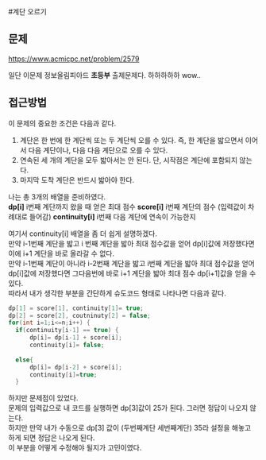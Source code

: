 #계단 오르기
## 문제
https://www.acmicpc.net/problem/2579

일단 이문제 정보올림피아드 __초등부__ 출제문제다. 하하하하하 wow..

## 접근방법
이 문제의 중요한 조건은 다음과 같다. 

1. 계단은 한 번에 한 계단씩 또는 두 계단씩 오를 수 있다. 즉, 한 계단을 밟으면서 이어서 다음 계단이나, 다음 다음 계단으로 오를 수 있다.   
2. 연속된 세 개의 계단을 모두 밟아서는 안 된다. 단, 시작점은 계단에 포함되지 않는다.   
3. 마지막 도착 계단은 반드시 밟아야 한다.  

나는 총 3개의 배열을 준비하였다.   
__dp[i]__ i번째 계단까지 왔을 때 얻은 최대 점수
__score[i]__ i번째 계단의 점수 (입력값이 차례대로 들어감)
__continuity[i]__ i번째 다음 계단에 연속이 가능한지   

여기서 continuity[i] 배열을 좀 더 쉽게 설명하겠다.    
만약 i-1번째 계단을 밟고 i 번째 계단을 밟아 최대 점수값을 얻어 dp[i]값에 저장했다면 이에 i+1 계단을 바로 올라갈 수 없다.   
만약 i-1번째 계단이 아니라 i-2번째 계단을 밟고 i번째 계단을 밟아 최대 점수값을 얻어 dp[i]값에 저장했다면 그다음번에 바로 i+1 계단을 밟아 최대 점수 dp[i+1]값을 얻을 수 있다.   
따라서 내가 생각한 부분을 간단하게 슈도코드 형태로 나타나면 다음과 같다.
  
  ``` java
  dp[1] = score[1], continuity[1]= true;
  dp[2] = score[2], coutninuty[2] = false;
  for(int i=1;i<=n;i++) {
    if(continuity[i-1] == true) {
        dp[i]= dp[i-1] + score[i];
        continuity[i]= false;
    
    else{
        dp[i]= dp[i-2] + score[i];
        continuity[i]=true;
    }
  ```
하지만 문제점이 있었다.   
문제의 입력값으로 내 코드를 실행하면 dp[3]값이 25가 된다. 그러면 정답이 나오지 않는다.   
하지만 만약 내가 수동으로 dp[3] 값이 (두번째계단 세번째계단) 35라 설정을 해놓고 하게 되면 정답은 나오게 된다.   
이 부분을 어떻게 수정해야 될지가 고민이였다. 
